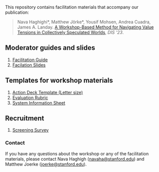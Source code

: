 This repository contains facilitation materials that accompany our publication:

> Nava Haghighi\*, Matthew Jörke\*, Yousif Mohsen, Andrea Cuadra, James A. Landay. [A Workshop-Based Method for Navigating Value Tensions in Collectively Speculated Worlds](https://dl.acm.org/doi/10.1145/3563657.3595992), *DIS '23*. 


## Moderator guides and slides
1. [Facilitation Guide](https://docs.google.com/document/d/10t3ygBTE1gv6bJbCFofNovnjgjqgtvxiAictwnjRdSk/edit?usp=sharing)
1. [Facilation Slides](https://docs.google.com/presentation/d/1iClORmNKflZkjEYXEplaosHq5cUsIpPXn2Vh52Z_ems/edit?usp=sharing)

## Templates for workshop materials
1. [Action Deck Template (Letter size)](https://drive.google.com/file/d/1ByfkuMgqz9uCyKKI-jadpvDT98xEU9Ps/view?usp=sharing)
1. [Evaluation Rubric](https://docs.google.com/document/d/1pDKC8HlxQIxypAR2wLh4Mdw50YhXymWqivXapq5l2cw/edit)
1. [System Information Sheet](https://docs.google.com/document/d/1npLCqvPloQj91HYXOXb391Yj_Ss9PYrM726m84SZP4w/edit?usp=sharing) 

## Recruitment
1. [Screening Survey](https://docs.google.com/document/d/10UCB5z2PvSTtdVyc6xeMtwjXASwHUY1BJ2sWRX5R1FE/edit#heading=h.ggpa7hjyvjow) 


### Contact
If you have any questions about the workshop or any of the facilitation materials, please contact Nava Haghigh (navaha@stanford.edu) and Matthew Joerke (joerke@stanford.edu).